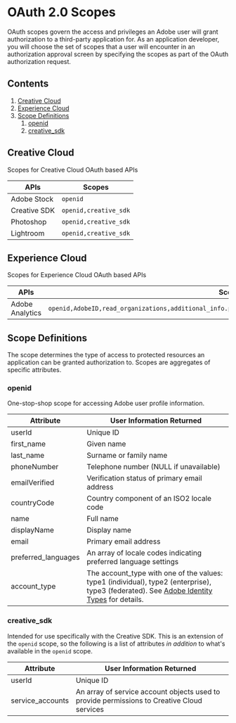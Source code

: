 # OAuth 2.0 Scopes

OAuth scopes govern the access and privileges an Adobe user will grant authorization to a third-party application for. As an application developer, you will choose the set of scopes that a user will encounter in an authorization approval screen by specifying the scopes as part of the OAuth authorization request. 

<!-- doctoc command: doctoc . --title "## Contents" --entryprefix 1. --gitlab --maxlevel 3 -->

<!-- START doctoc generated TOC please keep comment here to allow auto update -->
<!-- DON'T EDIT THIS SECTION, INSTEAD RE-RUN doctoc TO UPDATE -->
## Contents

1. [Creative Cloud](#creative-cloud)
1. [Experience Cloud](#experience-cloud)
1. [Scope Definitions](#scope-definitions)
    1. [openid](#openid)
    1. [creative_sdk](#creative_sdk)

<!-- END doctoc generated TOC please keep comment here to allow auto update -->

## Creative Cloud
Scopes for Creative Cloud OAuth based APIs

APIs | Scopes
---|---
Adobe Stock | `openid`
Creative SDK | `openid,creative_sdk`
Photoshop | `openid,creative_sdk`
Lightroom | `openid,creative_sdk`




## Experience Cloud
Scopes for Experience Cloud OAuth based APIs

APIs | Scopes
---|---
Adobe Analytics | `openid,AdobeID,read_organizations,additional_info.projectedProductContext,additional_info.job_function`



## Scope Definitions
The scope determines the type of access to protected resources an application can be granted authorization to. Scopes are aggregates of specific attributes.  

### openid

One-stop-shop scope for accessing Adobe user profile information. 

|Attribute|User Information Returned|
|---|---|
|userId|Unique ID|
|first_name|Given name|
|last_name|Surname or family name|
|phoneNumber|Telephone number (NULL if unavailable)|
|emailVerified|Verification status of primary email address|
|countryCode|Country component of an ISO2 locale code|
|name|Full name|
|displayName|Display name|
|email|Primary email address|
|preferred_languages|An array of locale codes indicating preferred language settings|
|account_type|The account_type with one of the values: type1 (individual), type2 (enterprise), type3 (federated). See [Adobe Identity Types](https://helpx.adobe.com/enterprise/using/identity.html) for details.|

### creative_sdk

Intended for use specifically with the Creative SDK. This is an extension of the `openid` scope, so the following is a list of attributes *in addition* to what's available in the `openid` scope. 

|Attribute|User Information Returned|
|---|---|
|userId|Unique ID|
|service_accounts|An array of service account objects used to provide permissions to Creative Cloud services|
